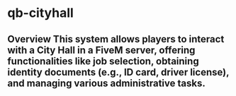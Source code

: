 # qb-cityhall
## Overview This system allows players to interact with a City Hall in a FiveM server, offering functionalities like job selection, obtaining identity documents (e.g., ID card, driver license), and managing various administrative tasks.
